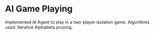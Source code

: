# AI Game Playing
Implemented AI Agent to play in a two-player isolation game.
Algorithms used: Iterative Alphabeta pruning.


